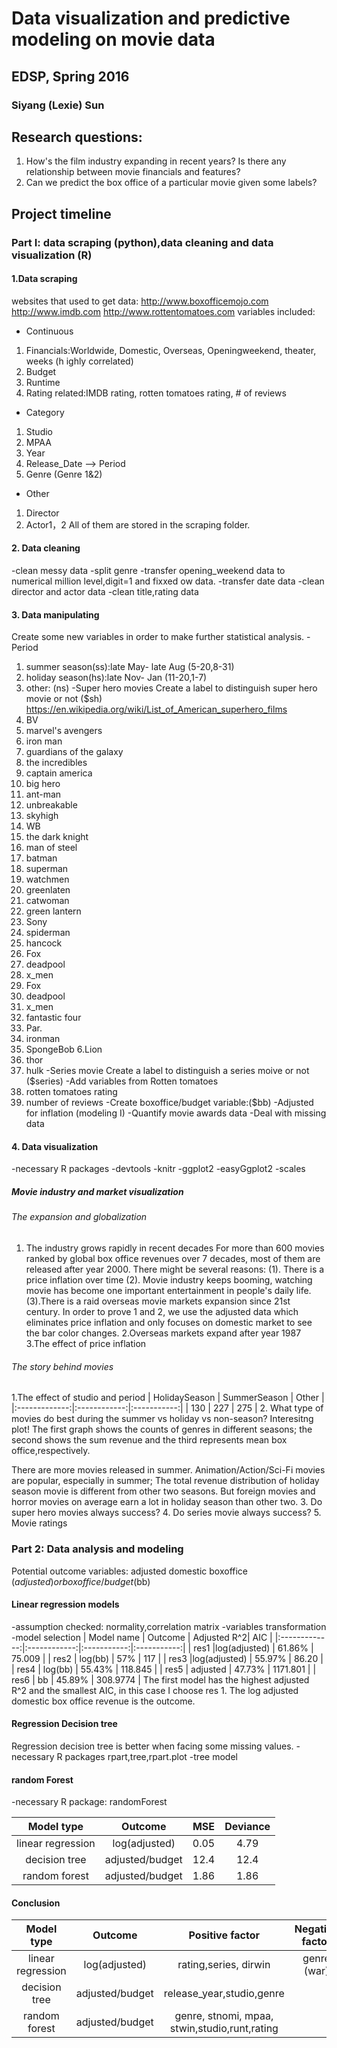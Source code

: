 # Data visualization and predictive modeling on movie data
## EDSP, Spring 2016
### Siyang (Lexie) Sun

## Research questions:
1) How's the film industry expanding in recent years? Is there any relationship between movie financials and features?
2) Can we predict the box office of a particular movie given some labels?

## Project timeline
### Part I: data scraping (python),data cleaning and data visualization (R)
#### 1.Data scraping
websites that used to get data:
http://www.boxofficemojo.com
http://www.imdb.com
http://www.rottentomatoes.com
variables included:
-  Continuous
1. Financials:Worldwide, Domestic, Overseas, Openingweekend, theater, weeks (h
ighly correlated)
2. Budget
3. Runtime
4. Rating related:IMDB rating, rotten tomatoes rating, # of reviews
-  Category
1. Studio
2. MPAA
3. Year
4. Release_Date --> Period
5. Genre (Genre 1&2)
- Other
1. Director
2. Actor1，2
All of them are stored in the scraping folder.
#### 2. Data cleaning
-clean messy data
-split genre
-transfer opening_weekend data to numerical million level,digit=1 and fixxed ow data.
-transfer date data
-clean director and actor data
-clean title,rating  data
#### 3. Data manipulating
Create some new variables in order to make further statistical analysis.
-Period
1. summer season(ss):late May- late Aug (5-20,8-31)
2. holiday season(hs):late Nov- Jan (11-20,1-7)
3. other: (ns)
-Super hero movies
Create a label to distinguish super hero movie or not ($sh)
https://en.wikipedia.org/wiki/List_of_American_superhero_films
1. BV
1. marvel's avengers
2. iron man
3. guardians of the galaxy
4. the incredibles
5. captain america
6. big hero
7. ant-man
8. unbreakable
9. skyhigh
2. WB
1. the dark knight
2. man of steel
3. batman
4. superman
5. watchmen
6. greenlaten
7. catwoman
8. green lantern
3. Sony
1. spiderman
2. hancock
4. Fox
1. deadpool
2. x_men
4. Fox
1. deadpool
2. x_men
3. fantastic four
5. Par.
1. ironman
2. SpongeBob
6.Lion
1. thor
2. hulk
-Series movie
Create a label to distinguish a series moive or not ($series)
-Add variables from Rotten tomatoes
1. rotten tomatoes rating
2. number of reviews
-Create boxoffice/budget variable:($bb)
-Adjusted for inflation (modeling I)
-Quantify movie awards data
-Deal with missing data

#### 4. Data visualization
-necessary R packages
-devtools
-knitr
-ggplot2
-easyGgplot2
-scales
##### Movie industry and market visualization
###### The expansion and globalization
1. The industry grows rapidly in recent decades
For more than 600 movies ranked by global box office revenues over 7 decades, most of them are released after year 2000. There might be several reasons:
(1). There is a price inflation over time
(2). Movie industry keeps booming, watching movie has become one important entertainment in people's daily life.
(3).There is a raid overseas movie markets expansion since 21st century.
In order to prove 1 and 2, we use the adjusted data which eliminates price inflation and only focuses on domestic market to see the bar color changes.
2.Overseas markets expand after year 1987
3.The effect of price inflation
###### The story behind movies
1.The effect of studio and period
| HolidaySeason | SummerSeason |    Other    |
|:-------------:|:------------:|:-----------:|
|      130      |     227      |     275     |
2. What type of movies do best during the summer vs holiday vs non-season?
Interesitng plot!
The first graph shows the counts of genres in different seasons;
the second shows the sum revenue and the third represents mean box office,respectively.

There are more movies released in summer.
Animation/Action/Sci-Fi movies are popular, especially in summer;
The total revenue distribution of holiday season movie is different from other two seasons.
But foreign movies and horror movies on average earn a lot in holiday season than other two.
3. Do super hero movies always success?
4. Do series movie always success?
5. Movie ratings
### Part 2: Data analysis and modeling
Potential outcome variables: adjusted domestic boxoffice ($adjusted)
or boxoffice/budget ($bb)
#### Linear regression models
-assumption checked: normality,correlation matrix
-variables transformation
-model selection
| Model name    |    Outcome   | Adjusted R^2|     AIC     |
|:-------------:|:------------:|:-----------:|:-----------:|
|      res1     |log(adjusted) |     61.86%  |   75.009    |
|      res2     |   log(bb)    |       57%   |     117     |
|      res3     |log(adjusted) |     55.97%  |    86.20    |
|      res4     |   log(bb)    |     55.43%  |   118.845   |
|      res5     |   adjusted   |     47.73%  |  1171.801   |
|      res6     |      bb      |     45.89%  |  308.9774   |
The first model has the highest adjusted R^2 and the smallest AIC, in this case I choose res 1.
The log adjusted domestic box office revenue is the outcome.

#### Regression Decision tree
Regression decision tree is better when facing some missing values.
-necessary R packages
rpart,tree,rpart.plot
-tree model
#### random Forest
-necessary R package: randomForest

|   Model type    |     Outcome    |      MSE      |    Deviance   |
|:---------------:|:--------------:|:-------------:|:-------------:|
|linear regression|  log(adjusted) |      0.05     |      4.79     |
| decision tree   |adjusted/budget |      12.4     |      12.4     |
| random forest   |adjusted/budget |      1.86     |      1.86     |
#### Conclusion
|   Model type    |     Outcome    |    Positive factor    |    Negative factor    |
|:---------------:|:--------------:|:---------------------:|:---------------------:|
|linear regression|  log(adjusted) | rating,series, dirwin |      genre (war)      |
| decision tree   |adjusted/budget |         release_year,studio,genre             |
| random forest   |adjusted/budget | genre, stnomi, mpaa, stwin,studio,runt,rating




